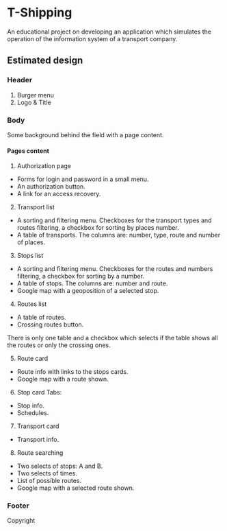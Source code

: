 # T-Shipping

An educational project on developing an application which simulates the operation of the information system of a transport company.

## Estimated design

### Header

1. Burger menu
2. Logo & Title 

### Body

Some background behind the field with a page content.

#### Pages content

1. Authorization page
* Forms for login and password in a small menu.
* An authorization button.
* A link for an access recovery.

2. Transport list
* A sorting and filtering menu.
Checkboxes for the transport types and routes filtering, a checkbox for sorting by places number.
* A table of transports.
The columns are: number, type, route and number of places.

3. Stops list
* A sorting and filtering menu.
Checkboxes for the routes and numbers filtering, a checkbox for sorting by a number.
* A table of stops.
The columns are: number and route.
* Google map with a geoposition of a selected stop.

4. Routes list
* A table of routes.
* Crossing routes button.

There is only one table and a checkbox which selects if the table shows all the routes or only the crossing ones.

5. Route card
* Route info with links to the stops cards.
* Google map with a route shown.

6. Stop card
Tabs:
* Stop info.
* Schedules.

7. Transport card
* Transport info.

8. Route searching
* Two selects of stops: A and B. 
* Two selects of times.
* List of possible routes.
* Google map with a selected route shown.

### Footer
Copyright
